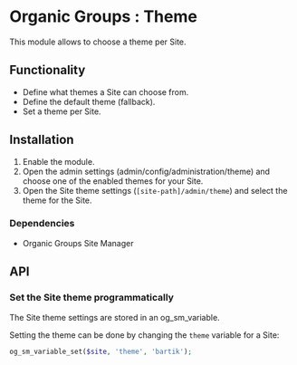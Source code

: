# Organic Groups : Theme
This module allows to choose a theme per Site.


## Functionality
* Define what themes a Site can choose from.
* Define the default theme (fallback).
* Set a theme per Site.


## Installation
1. Enable the module.
2. Open the admin settings (admin/config/administration/theme) and
   choose one of the enabled themes for your Site.
3. Open the Site theme settings (`[site-path]/admin/theme`) and select the theme
   for the Site.

### Dependencies
* Organic Groups Site Manager


## API
### Set the Site theme programmatically
The Site theme settings are stored in an og_sm_variable.

Setting the theme can be done by changing the `theme` variable for a Site:
```php
og_sm_variable_set($site, 'theme', 'bartik');
```
